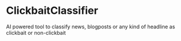 # ClickbaitClassifier
AI powered tool to classify news, blogposts or any kind of headline as clickbait or non-clickbait
